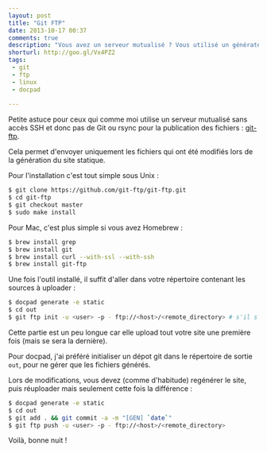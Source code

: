 ```yaml
---
layout: post
title: "Git FTP"
date: 2013-10-17 00:37
comments: true
description: "Vous avez un serveur mutualisé ? Vous utilisé un générateur de site static ? Plus d'upload complet à chaque article grace à git-ftp."
shorturl: http://goo.gl/Vx4PZ2
tags:
 - git
 - ftp
 - linux
 - docpad
 
---
```


Petite astuce pour ceux qui comme moi utilise un serveur mutualisé sans accès SSH et donc pas de Git ou rsync pour la publication des fichiers : [git-ftp](https://github.com/git-ftp/git-ftp).

Cela permet d'envoyer uniquement les fichiers qui ont été modifiés lors de la génération du site statique.

Pour l'installation c'est tout simple sous Unix :

``` bash
$ git clone https://github.com/git-ftp/git-ftp.git
$ cd git-ftp
$ git checkout master
$ sudo make install
```

Pour Mac, c'est plus simple si vous avez Homebrew :

``` bash 
$ brew install grep
$ brew install git
$ brew install curl --with-ssl --with-ssh
$ brew install git-ftp
```

Une fois l'outil installé, il suffit d'aller dans votre répertoire contenant les sources à uploader :

``` bash 
$ docpad generate -e static
$ cd out 
$ git ftp init -u <user> -p - ftp://<host>/<remote_directory> # s'il s'agit du premier commit
```

Cette partie est un peu longue car elle upload tout votre site une première fois (mais se sera la dernière).

Pour docpad, j'ai préféré initialiser un dépot git dans le répertoire de sortie `out`, pour ne gérer que les fichiers générés.

Lors de modifications, vous devez (comme d'habitude) regénérer le site, puis réuploader mais seulement cette fois la différence :

``` bash
$ docpad generate -e static
$ cd out
$ git add . && git commit -a -m "[GEN] `date`"
$ git ftp push -u <user> -p - ftp://<host>/<remote_directory>
```

Voilà, bonne nuit !
